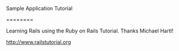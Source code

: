 Sample Application Tutorial

========

Learning Rails using the Ruby on Rails Tutorial. Thanks Michael Hartl!

http://www.railstutorial.org